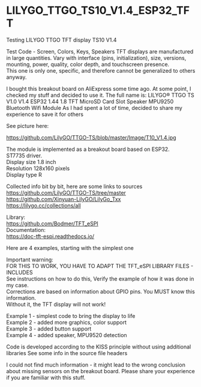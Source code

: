# LILYGO_TTGO_TS10_V1.4_ESP32_TFT
Testing LILYGO TTGO TFT display TS10 V1.4

Test Code - Screen, Colors, Keys, Speakers
TFT displays are manufactured in large quantities. Vary with interface (pins, initialization), size, versions, mounting, power, quality, color depth, and touchscreen presence.  
This one is only one, specific, and therefore cannot be generalized to others anyway.

I bought this breakout board on AliExpress some time ago.  At some point, I checked my stuff and decided to use it.
The full name is:
LILYGO® TTGO TS V1.0 V1.4 ESP32 1.44 1.8 TFT MicroSD Card Slot Speaker MPU9250 Bluetooth Wifi Module 
As I had spent a lot of time, decided to share my experience to save it for others

See picture here: 

https://github.com/LilyGO/TTGO-TS/blob/master/Image/T10_V1.4.jpg

The module is implemented as a breakout board based on ESP32.  
ST7735 driver.    
Display size 1.8 inch  
Resolution 128x160 pixels  
Display type R  

Collected info bit by bit, here are some links to sources  
https://github.com/LilyGO/TTGO-TS/tree/master  
https://github.com/Xinyuan-LilyGO/LilyGo_Txx  
https://lilygo.cc/collections/all  

Library:  
https://github.com/Bodmer/TFT_eSPI  
Documentation:   
https://doc-tft-espi.readthedocs.io/  

Here are 4 examples, starting with the simplest one

Important warning:  
FOR THIS TO WORK, YOU HAVE TO ADAPT THE TFT_eSPI LIBRARY FILES - INCLUDES  
See instructions on how to do this, Verify the example of how it was done in my case.  
Corrections are based on information about GPIO pins. You MUST know this information.  
Without it, the TFT display will not work!  


 Example 1 - simplest code to bring the display to life   
 Example 2 - added more graphics, color support  
 Example 3 - added button support  
 Example 4 - added speaker, MPU9520 detection    
 
Code is developed according to the KISS principle without using additional libraries
See some info in the source file headers

I could not find much information - it might lead to the wrong conclusion about missing sensors on the breakout board. Please share your experience if you are familiar with this stuff.
